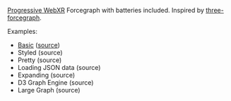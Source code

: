 [Progressive WebXR](https://blog.mozvr.com/progressive-webxr-ar-store/)
Forcegraph with batteries included. Inspired by [three-forcegraph](https://github.com/vasturiano/three-forcegraph).

Examples:
- [Basic](https://apowers313.github.io/babylon-forcegraph/examples/basic.html) ([source](https://github.com/apowers313/babylon-forcegraph/blob/master/examples/basic.html))
- Styled (source)
- Pretty (source)
- Loading JSON data (source)
- Expanding (source)
- D3 Graph Engine (source)
- Large Graph (source)